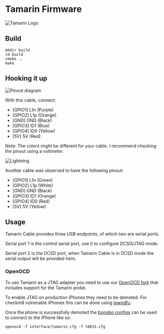 # Tamarin Firmware
![Tamarin Logo](https://github.com/stacksmashing/tamarin-firmware/blob/main/media/tamarin-logo-300.png?raw=true)

## Build

```
mkdir build
cd build
cmake ..
make
```

## Hooking it up

![Pinout diagram](https://github.com/stacksmashing/tamarin-firmware/blob/main/media/pinout.png?raw=true)

With this cable, connect:

- [GPIO1] L1n (Purple)
- [GPIO2] L1p (Orange)
- [GND]   GND (Black)
- [GPIO3] ID1 (Blue)
- [GPIO4] ID0 (Yellow)
- [5V]    5V  (Red)

Note: The colors might be different for your cable. I recommend checking the pinout using a voltmeter.

![Lightning](https://github.com/stacksmashing/tamarin-firmware/blob/main/media/lightning.png?raw=true)

Another cable was observed to have the following pinout:

- [GPIO1] L1n (Green)
- [GPIO2] L1p (White)
- [GND]   GND (Black)
- [GPIO3] ID1 (Orange)
- [GPIO4] ID0 (Red)
- [5V]    5V  (Yellow)

## Usage

Tamarin Cable provides three USB endpoints, of which two are serial ports.

Serial port 1 is the control serial port, use it to configure DCSD/JTAG mode.

Serial port 2 is the DCSD port, when Tamarin Cable is in DCSD mode the serial output will be provided here.

### OpenOCD

To use Tamarin as a JTAG adapter you need to use our [OpenOCD fork](https://github.com/stacksmashing/openocd) that includes support for the Tamarin probe.

To enable JTAG on production iPhones they need to be demoted. For checkm8 vulnerable iPhones this can be done using [ipwndfu](https://github.com/axi0mX/ipwndfu).

Once the phone is successfully demoted the [bonobo configs](https://github.com/lambdaconcept/bonobo-configs/blob/master/t8015.cfg) can be used to connect to the iPhone like so:

```
openocd -f interface/tamarin.cfg -f t8015.cfg
```

